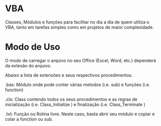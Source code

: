 # VBA
Classes, Módulos e funções para facilitar no dia a dia de quem utiliza o VBA, tanto em tarefas simples como em projetos de maior complexidade.

# Modo de Uso

O modo de carregar o arquivo no seu Office (Excel, Word, etc.) dependerá da extesão do arquivo.

Abaixo a lista de extensões e seus respectivos procedimentos.

.bas: Módulo onde pode conter várias metodos (i.e. sub) e funções (i.e. function)

.cls: Class contendo todos os seus procedimentos e as regras de inicialização (i.e. Class_Initialize ) e finalização (i.e. Class_Terminate )

.txt: Função ou Rotina livre. Neste caso, basta abrir seu módulo e copiar e colar a function ou sub.
